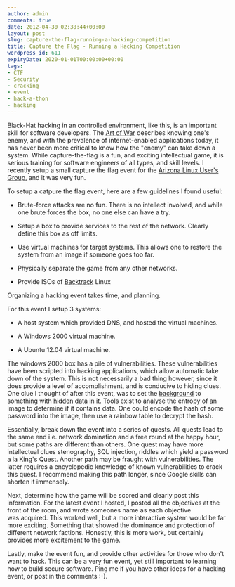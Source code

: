 ```yaml
---
author: admin
comments: true
date: 2012-04-30 02:38:44+00:00
layout: post
slug: capture-the-flag-running-a-hacking-competition
title: Capture the Flag - Running a Hacking Competition
wordpress_id: 611
expiryDate: 2020-01-01T00:00:00+00:00
tags:
- CTF
- Security
- cracking
- event
- hack-a-thon
- hacking
---
```


Black-Hat hacking in an controlled environment, like this, is an important skill for software developers. The [Art of War](http://en.wikipedia.org/wiki/The_Art_of_War) describes knowing one's enemy, and with the prevalence of internet-enabled applications today, it has never been more critical to know how the "enemy" can take down a system. While capture-the-flag is a fun, and exciting intellectual game, it is serious training for software engineers of all types, and skill levels. I recently setup a small capture the flag event for the [Arizona Linux User's Group](http://asulug.org/), and it was very fun.

To setup a catpure the flag event, here are a few guidelines I found useful:



	
  * Brute-force attacks are no fun. There is no intellect involved, and while one brute forces the box, no one else can have a try.

	
  * Setup a box to provide services to the rest of the network. Clearly define this box as off limits.

	
  * Use virtual machines for target systems. This allows one to restore the system from an image if someone goes too far.

	
  * Physically separate the game from any other networks.

	
  * Provide ISOs of [Backtrack](http://www.backtrack-linux.org/) Linux


<!--more-->Organizing a hacking event takes time, and planning.

For this event I setup 3 systems:

	
  * A host system which provided DNS, and hosted the virtual machines.

	
  * A Windows 2000 virtual machine.

	
  * A Ubuntu 12.04 virtual machine.


The windows 2000 box has a pile of vulnerabilities. These vulnerabilities have been scripted into hacking applications, which allow automatic take down of the system. This is not necessarily a bad thing however, since it does provide a level of accomplishment, and is conducive to hiding clues. One clue I thought of after this event, was to set the [background](http://en.wikipedia.org/wiki/Steganography) to something with [hidden](http://en.wikipedia.org/wiki/Steganography) data in it. Tools exist to analyse the entropy of an image to determine if it contains data. One could encode the hash of some password into the image, then use a rainbow table to decrypt the hash.






Essentially, break down the event into a series of quests. All quests lead to the same end i.e. network domination and a free round at the happy hour, but some paths are different than others. One quest may have more intellectual clues stenography, SQL injection, riddles which yield a password a la King's Quest. Another path may be fraught with vulnerabilities. The latter requires a encyclopedic knowledge of known vulnerabilities to crack this quest. I recommend making this path longer, since Google skills can shorten it immensely.

Next, determine how the game will be scored and clearly post this information. For the latest event I hosted, I posted all the objectives at the front of the room, and wrote someones name as each objective was acquired. This worked well, but a more interactive system would be far more exciting. Something that showed the dominance and protection of different network factions. Honestly, this is more work, but certainly provides more excitement to the game.

Lastly, make the event fun, and provide other activities for those who don't want to hack. This can be a very fun event, yet still important to learning how to build secure software. Ping me if you have other ideas for a hacking event, or post in the comments :-).


